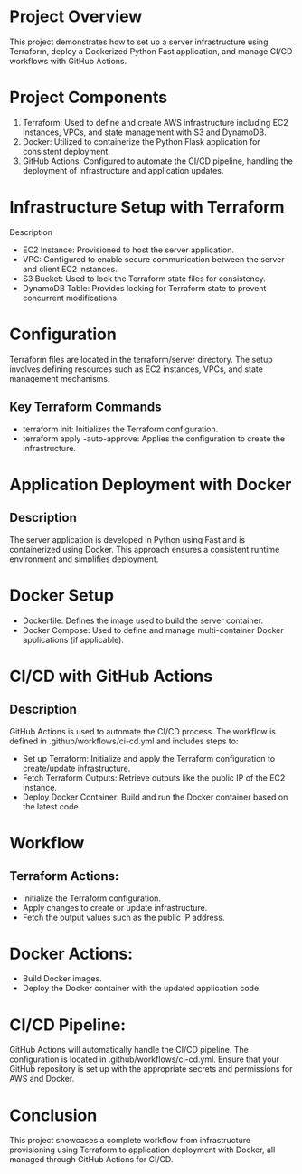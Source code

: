 # Project Overview
This project demonstrates how to set up a server infrastructure using Terraform, deploy a Dockerized Python Fast application, and manage CI/CD workflows with GitHub Actions.

# Project Components
1. Terraform: Used to define and create AWS infrastructure including EC2 instances, VPCs, and state management with S3 and DynamoDB.
2. Docker: Utilized to containerize the Python Flask application for consistent deployment.
3. GitHub Actions: Configured to automate the CI/CD pipeline, handling the deployment of infrastructure and application updates.

# Infrastructure Setup with Terraform
Description
- EC2 Instance: Provisioned to host the server application.
- VPC: Configured to enable secure communication between the server and client EC2 instances.
- S3 Bucket: Used to lock the Terraform state files for consistency.
- DynamoDB Table: Provides locking for Terraform state to prevent concurrent modifications.

# Configuration
Terraform files are located in the terraform/server directory. The setup involves defining resources such as EC2 instances, VPCs, and state management mechanisms.

## Key Terraform Commands
- terraform init: Initializes the Terraform configuration.
- terraform apply -auto-approve: Applies the configuration to create the infrastructure.

# Application Deployment with Docker
## Description
The server application is developed in Python using Fast and is containerized using Docker. This approach ensures a consistent runtime environment and simplifies deployment.

# Docker Setup
- Dockerfile: Defines the image used to build the server container.
- Docker Compose: Used to define and manage multi-container Docker applications (if applicable).

# CI/CD with GitHub Actions
## Description
GitHub Actions is used to automate the CI/CD process. The workflow is defined in .github/workflows/ci-cd.yml and includes steps to:
- Set up Terraform: Initialize and apply the Terraform configuration to create/update infrastructure.
- Fetch Terraform Outputs: Retrieve outputs like the public IP of the EC2 instance.
- Deploy Docker Container: Build and run the Docker container based on the latest code.

# Workflow

## Terraform Actions:

- Initialize the Terraform configuration.
- Apply changes to create or update infrastructure.
- Fetch the output values such as the public IP address.

# Docker Actions:
- Build Docker images.
- Deploy the Docker container with the updated application code.

# CI/CD Pipeline:

GitHub Actions will automatically handle the CI/CD pipeline. The configuration is located in .github/workflows/ci-cd.yml. Ensure that your GitHub repository is set up with the appropriate secrets and permissions for AWS and Docker.

# Conclusion
This project showcases a complete workflow from infrastructure provisioning using Terraform to application deployment with Docker, all managed through GitHub Actions for CI/CD.
